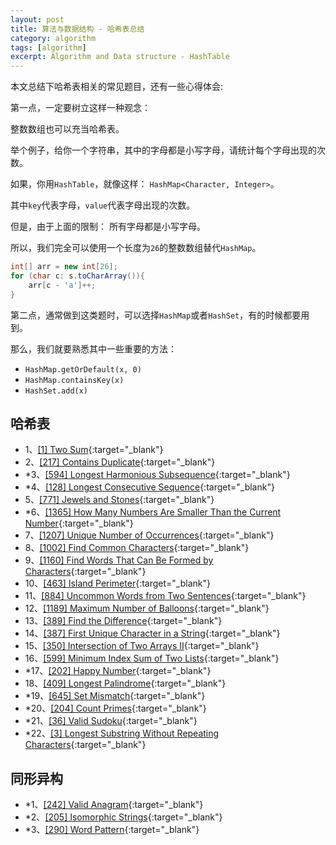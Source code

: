```yaml
---
layout: post
title: 算法与数据结构 - 哈希表总结
category: algorithm
tags: [algorithm]
excerpt: Algorithm and Data structure - HashTable  
---
```



本文总结下哈希表相关的常见题目，还有一些心得体会:  

第一点，一定要树立这样一种观念：  

整数数组也可以充当哈希表。  

举个例子，给你一个字符串，其中的字母都是小写字母，请统计每个字母出现的次数。  

如果，你用`HashTable`，就像这样： `HashMap<Character, Integer>`。  

其中`key`代表字母，`value`代表字母出现的次数。  

但是，由于上面的限制： 所有字母都是小写字母。  

所以，我们完全可以使用一个长度为`26`的整数数组替代`HashMap`。  

``` java
int[] arr = new int[26];
for (char c: s.toCharArray()){
    arr[c - 'a']++;
}
```

第二点，通常做到这类题时，可以选择`HashMap`或者`HashSet`，有的时候都要用到。  

那么，我们就要熟悉其中一些重要的方法：  

- `HashMap.getOrDefault(x, 0)`  
- `HashMap.containsKey(x)`  
- `HashSet.add(x)`  



## 哈希表    

- 1、[[1] Two Sum](http://yaoyichen.cn/algorithm/2020/04/19/leetcode-1.html){:target="_blank"}  
- 2、[[217] Contains Duplicate](http://yaoyichen.cn/algorithm/2020/02/15/leetcode-217.html){:target="_blank"}  
- *3、[[594] Longest Harmonious Subsequence](http://yaoyichen.cn/algorithm/2020/03/16/leetcode-594.html){:target="_blank"}  
- *4、[[128] Longest Consecutive Sequence](http://yaoyichen.cn/algorithm/2020/04/19/leetcode-128.html){:target="_blank"}  
- 5、[[771] Jewels and Stones](http://yaoyichen.cn/algorithm/2020/06/28/leetcode-771.html){:target="_blank"}  
- *6、[[1365] How Many Numbers Are Smaller Than the Current Number](http://yaoyichen.cn/algorithm/2020/03/11/leetcode-1365.html){:target="_blank"}  
- 7、[[1207] Unique Number of Occurrences](http://yaoyichen.cn/algorithm/2020/03/12/leetcode-1207.html){:target="_blank"}  
- 8、[[1002] Find Common Characters](http://yaoyichen.cn/algorithm/2020/03/13/leetcode-1002.html){:target="_blank"}  
- 9、[[1160] Find Words That Can Be Formed by Characters](http://yaoyichen.cn/algorithm/2020/03/12/leetcode-1160.html){:target="_blank"}  
- 10、[[463] Island Perimeter](http://yaoyichen.cn/algorithm/2020/03/13/leetcode-463.html){:target="_blank"}  
- 11、[[884] Uncommon Words from Two Sentences](http://yaoyichen.cn/algorithm/2020/03/14/leetcode-884.html){:target="_blank"}  
- 12、[[1189] Maximum Number of Balloons](http://yaoyichen.cn/algorithm/2020/03/14/leetcode-1189.html){:target="_blank"}  
- 13、[[389] Find the Difference](http://yaoyichen.cn/algorithm/2020/03/13/leetcode-389.html){:target="_blank"}  
- 14、[[387] First Unique Character in a String](http://yaoyichen.cn/algorithm/2020/06/28/leetcode-387.html){:target="_blank"}  
- 15、[[350] Intersection of Two Arrays II](http://yaoyichen.cn/algorithm/2020/06/28/leetcode-350.html){:target="_blank"}  
- 16、[[599] Minimum Index Sum of Two Lists](http://yaoyichen.cn/algorithm/2020/03/15/leetcode-599.html){:target="_blank"}  
- *17、[[202] Happy Number](http://yaoyichen.cn/algorithm/2020/03/15/leetcode-202.html){:target="_blank"}  
- 18、[[409] Longest Palindrome](http://yaoyichen.cn/algorithm/2020/03/15/leetcode-409.html){:target="_blank"}  
- *19、[[645] Set Mismatch](http://yaoyichen.cn/algorithm/2020/03/16/leetcode-645.html){:target="_blank"}  
- *20、[[204] Count Primes](http://yaoyichen.cn/algorithm/2020/03/17/leetcode-204.html){:target="_blank"}  
- *21、[[36] Valid Sudoku](http://yaoyichen.cn/algorithm/2020/05/24/leetcode-36.html){:target="_blank"}  
- *22、[[3] Longest Substring Without Repeating Characters](http://yaoyichen.cn/algorithm/2020/03/10/leetcode-3.html){:target="_blank"}  




## 同形异构 
- *1、[[242] Valid Anagram](http://yaoyichen.cn/algorithm/2020/03/14/leetcode-242.html){:target="_blank"}  
- *2、[[205] Isomorphic Strings](http://yaoyichen.cn/algorithm/2020/04/21/leetcode-205.html){:target="_blank"}  
- *3、[[290] Word Pattern](http://yaoyichen.cn/algorithm/2020/06/29/leetcode-290.html){:target="_blank"}  




